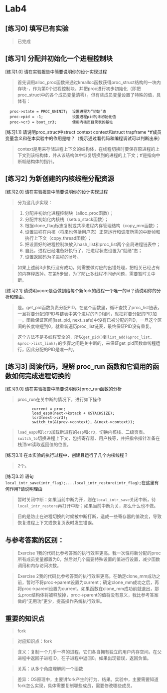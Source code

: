 # Lab4

## [练习0] 填写已有实验

> 已完成

## [练习1] 分配并初始化一个进程控制块

[练习1.0] 请在实验报告中简要说明你的设计实现过程

> 首先调用alloc_proc函数来通过kmalloc函数获得proc_struct结构的一块内存块-，作为第0个进程控制块。并把proc进行初步初始化（即把proc_struct中的各个成员变量清零）。但有些成员变量设置了特殊的值，具体有：

```
  proc->state = PROC_UNINIT;  设置进程为“初始”态
  proc->pid = -1;             设置进程pid的未初始化值
  proc->cr3 = boot_cr3;       使用内核页目录表的基址
```

[练习1.1] 请说明proc_struct中struct context context和struct trapframe *tf成员变量含义和在本实验中的作用是啥？（提示通过看代码和编程调试可以判断出来）

> context是用来存储进程上下文的结构体，在线程切换时要保存原进程的上下文到该结构体，并从该结构体中恢复切换到的进程的上下文；tf是指向中断帧结构体的指针。

## [练习2] 为新创建的内核线程分配资源

[练习2.0] 请在实验报告中简要说明你的设计实现过程

> 分为这几步实现：

> 1. 分配并初始化进程控制块（alloc_proc函数）；
> 2. 分配并初始化内核栈（setup_stack函数）；
> 3. 根据clone_flag标志复制或共享进程内存管理结构（copy_mm函数）；
> 4. 设置进程在内核（将来也包括用户态）正常运行和调度所需的中断帧和执行上下文（copy_thread函数）；
> 5. 把设置好的进程控制块放入hash_list和proc_list两个全局进程链表中；
> 6. 自此，进程已经准备好执行了，把进程状态设置为“就绪”态；
> 7. 设置返回码为子进程的id号。

> 如果上述前3步执行没有成功，则需要做对应的出错处理，把相关已经占有的内存释放掉。在第5步里，为了防止多线程不同步问题，需要暂时关中断。

[练习2.1] 请说明ucore是否做到给每个新fork的线程一个唯一的id？请说明你的分析和理由。

> 是。get_pid函数负责分配PID。在这个函数里，循环查找了proc_list链表，一旦将要分配的PID与链表中某个进程的PID相同，就把将要分配的PID加一。函数保证区间[last_pid, next_safe)中没有已被分配的PID，一旦这个区间的长度缩短到0，就重新遍历proc_list链表，最终保证PID没有重复。

> 这个方法不是多线程安全的，所以`get_pid()`到`list_add(&proc_list, &proc->list_link);`的步骤之间是关中断的，来保证get_pid函数单线程运行，因此分配的PID是唯一的。

## [练习3] 阅读代码，理解 proc_run 函数和它调用的函数如何完成进程切换的

[练习3.0] 请在实验报告中简要说明你对proc_run函数的分析

> proc_run在关中断的情况下，进行如下操作

```
            current = proc;
            load_esp0(next->kstack + KSTACKSIZE);
            lcr3(next->cr3);
            switch_to(&(prev->context), &(next->context));
```

> `load_esp0`和`lcr3`加载新进程的`esp`和`cr3`，切换内核栈、二级页表。`switch_to`切换进程上下文，包括寄存器、用户栈等，并把指令指针准备在栈顶ret读取返回值的位置。

[练习3.1] 在本实验的执行过程中，创建且运行了几个内核线程？

> 2个。

[练习3.2] 语句`local_intr_save(intr_flag);....local_intr_restore(intr_flag);`在这里有何作用?请说明理由

> 暂时关闭中断：如果当前中断为开，则在`local_intr_save`关闭中断，待`local_intr_restore`再打开中断；如果当前中断为关，那么什么也不做。

> 目的是防止在进程切换的时候被中断打断，造成一些寄存器的值改变，导致恢复进程上下文或恢复页表时发生错误。

## 与参考答案的区别：

> Exercise 1我的代码比参考答案的执行效率更高。我一次性将新分配的proc所有成员变量都置为0，然后对几个需要特殊设置的值进行设置，减少函数调用和内存访问次数。

> Exercise 2我的代码比参考答案的执行效率更高。在确定clone_mm成功之前，暂时不将proc->parent设置为current；确定clone_mm成功之后，再将proc->parent设置为current。如果函数在clone_mm成功前就退出，那么proc结构体将被释放掉，proc->parent的值将没有意义，我比参考答案做的“无用功”更少，提高操作系统执行效率。

## 重要的知识点

> fork

> 对应知识点：fork

> 含义：复制一个几乎一样的进程，它们各自拥有独立的用户内存空间。在父进程中返回子进程ID，在子进程中返回0。如果出现错误，返回负值。

> 关系：从多个角度理解同一个函数

> 差异：OS原理中，主要讲fork产生的行为、结果。实验中，主要需要知道fork怎么实现，具体需要复制哪些成员，需要修改哪些成员。
